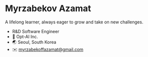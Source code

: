 # Myrzabekov Azamat

A lifelong learner, always eager to grow and take on new challenges.

- R&D Software Engineer
- 🏢 Opt-AI Inc.
- 🌏 Seoul, South Korea
- ✉️ myrzabekoffazamat@gmail.com


<!--
## Career Timeline

| Year          | Role & Project                                                                                      |
|---------------|-----------------------------------------------------------------------------------------------------|
|               |                                                                                                     |

## Personal Projects

## Skills

## Education
- **BSc, Computer Science and Engineering**: Ulsan National Institute of Science and technology | Ulsan, South Korea (2019-2023)
-->
